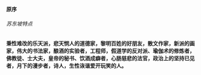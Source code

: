 #### 原序

###### 苏东坡特点

**秉性难改的乐天派，悲天悯人的道德家，黎明百姓的好朋友，散文作家，新派的画家，伟大的书法家，酿酒的实验者，工程师，假道学的反对派、瑜伽术的修炼者，佛教徒、士大夫，皇帝的秘书、饮酒成癖者，心肠慈悲的法官，政治上的坚持已见者，月下的漫步者，诗人，生性诙谐爱开玩笑的人。**